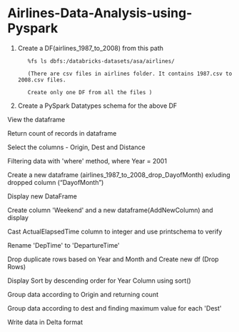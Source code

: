 # Airlines-Data-Analysis-using-Pyspark
1. Create a DF(airlines_1987_to_2008) from this path

          %fs ls dbfs:/databricks-datasets/asa/airlines/

          (There are csv files in airlines folder. It contains 1987.csv to  2008.csv files. 

          Create only one DF from all the files )

2. Create a PySpark Datatypes schema for the above DF

View the dataframe

Return count of records in dataframe

Select the columns - Origin, Dest and Distance

Filtering data with 'where' method, where Year = 2001

 Create a new dataframe (airlines_1987_to_2008_drop_DayofMonth) exluding dropped column (“DayofMonth”) 

Display new DataFrame

Create column 'Weekend' and a new dataframe(AddNewColumn) and display

Cast ActualElapsedTime column to integer and use printschema to verify

Rename 'DepTime' to 'DepartureTime'

Drop duplicate rows based on Year and Month and Create new df (Drop Rows)

Display Sort by descending order for Year Column using sort()

Group data according to Origin and returning count

Group data according to dest and finding maximum value for each 'Dest'

Write data in Delta format
